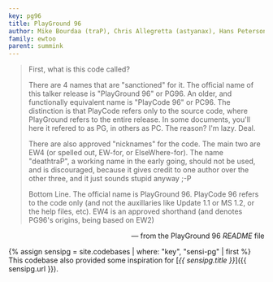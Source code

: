 ```yaml
---
key: pg96
title: PlayGround 96
author: Mike Bourdaa (traP), Chris Allegretta (astyanax), Hans Peterson (Nogard), & Valerie Kelley (vallie)
family: ewtoo
parent: summink
---
```


> First, what is this code called?
> 
> There are 4 names that are "sanctioned" for it. The official name of this
> talker release is "PlayGround 96" or PG96.  An older, and functionally
> equivalent name is "PlayCode 96" or PC96.  The distinction is that 
> PlayCode refers only to the source code, where PlayGround refers to the
> entire release.  In some documents, you'll here it refered to as PG, 
> in others as PC. The reason? I'm lazy. Deal. 
> 
> There are also approved "nicknames" for the code.  The main two are 
> EW4 (or spelled out, EW-for, or ElseWhere-for).  The name "deathtraP",
> a working name in the early going, should not be used, and is 
> discouraged, because it gives credit to one author over the other three,
> and it just sounds stupid anyway ;-P  
> 
> Bottom Line. The official name is PlayGround 96. PlayCode 96 refers to
> the code only (and not the auxillaries like Update 1.1 or MS 1.2, or the
> help files, etc).  EW4 is an approved shorthand (and denotes PG96's 
> origins, being based on EW2)

<p style="text-align: right;">&mdash; from the PlayGround 96 <em>README</em> file</p>

{% assign sensipg = site.codebases | where: "key", "sensi-pg" | first %}
This codebase also provided some inspiration for [_{{ sensipg.title }}_]({{ sensipg.url }}).
